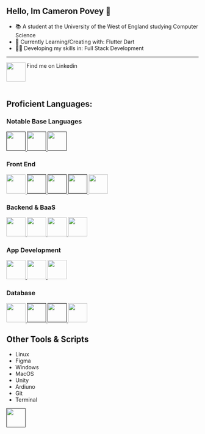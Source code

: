 ## Hello, Im Cameron Povey 👋

- 📚 A student at the University of the West of England studying Computer Science
- 📃 Currently Learning/Creating with: Flutter Dart
- 👨‍💻 Developing my skills in: Full Stack Development

<hr />

<a href="https://linkedin.com/in/cameron-povey-47bb17146" target="blank">
<img src="https://cdn.jsdelivr.net/gh/devicons/devicon/icons/linkedin/linkedin-original.svg" align="left" width="50"/>
</a>
Find me on Linkedin
<br clear="left"/>

<br />

## Proficient Languages:
### Notable Base Languages
<a href="" target="blank">
<img src="https://cdn.jsdelivr.net/gh/devicons/devicon/icons/csharp/csharp-plain.svg" width="50"/>
</a>
<a href="" target="blank">
<img src="https://cdn.jsdelivr.net/gh/devicons/devicon/icons/cplusplus/cplusplus-plain.svg" width="50"/>
</a>
<a href="" target="blank">
<img src="https://cdn.jsdelivr.net/gh/devicons/devicon/icons/python/python-original-wordmark.svg" width="50"/>
</a>

### Front End
<a href="https://getbootstrap.com/" target="blank">
<img src="https://cdn.jsdelivr.net/gh/devicons/devicon/icons/bootstrap/bootstrap-plain-wordmark.svg" width="50"/>
</a>
<a href="" target="blank">
<img src="https://cdn.jsdelivr.net/gh/devicons/devicon/icons/css3/css3-plain-wordmark.svg" width="50"/>
</a>
<a href="" target="blank">
<img src="https://cdn.jsdelivr.net/gh/devicons/devicon/icons/html5/html5-plain-wordmark.svg" width="50"/>
</a>
<a href="" target="blank">
<img src="https://cdn.jsdelivr.net/gh/devicons/devicon/icons/javascript/javascript-plain.svg" width="50"/>
</a>
<a href="https://react.dev/" target="blank">
<img src="https://cdn.jsdelivr.net/gh/devicons/devicon/icons/react/react-original-wordmark.svg" width="50"/>
</a>

### Backend & BaaS
<a href="https://expressjs.com/" target="blank">
<img src="https://vectorified.com/images/express-js-icon-20.png" width="50"/>
</a>
<a href="https://firebase.google.com/" target="blank">
<img src="https://cdn.jsdelivr.net/gh/devicons/devicon/icons/firebase/firebase-plain-wordmark.svg" width="50"/>
</a>
<a href="https://flask.palletsprojects.com/en/2.3.x/" target="blank">
<img src="https://2.bp.blogspot.com/-DVuoJmAoO_I/WqFFIPRuyVI/AAAAAAABgbM/gxqVYKxMclQlJKWkkd6K0GbMtpxA1PsygCLcBGAs/s200/FlaskLogo.png" width="50"/>
</a>
<a href="https://nodejs.org/en" target="blank">
<img src="https://cdn.jsdelivr.net/gh/devicons/devicon/icons/nodejs/nodejs-plain.svg" width="50"/>
</a>

### App Development
<a href="https://developer.android.com/studio" target="blank">
<img src="https://cdn.jsdelivr.net/gh/devicons/devicon/icons/androidstudio/androidstudio-original.svg" width="50"/>
</a>
<a href="https://flutter.dev/" target="blank">
<img src="https://cdn.jsdelivr.net/gh/devicons/devicon/icons/flutter/flutter-original.svg" width="50"/>
</a>
<a href="https://reactnative.dev/" target="blank">
<img src="https://reactnative.dev/img/header_logo.svg" width="50"/>
</a>

### Database
<a href="https://firebase.google.com/docs/firestore/" target="blank">
<img src="https://seeklogo.com/images/F/firestore-logo-3828671CC5-seeklogo.com.png" width="50"/>
</a>
<a href="" target="blank">
<img src="https://cdn.jsdelivr.net/gh/devicons/devicon/icons/mongodb/mongodb-plain-wordmark.svg" width="50"/>
</a>
<a href="" target="blank">
<img src="https://cdn.jsdelivr.net/gh/devicons/devicon/icons/mysql/mysql-plain-wordmark.svg" width="50"/>
</a>
<a href="https://www.sqlite.org/index.html" target="blank">
<img src="https://cdn.jsdelivr.net/gh/devicons/devicon/icons/sqlite/sqlite-original.svg" width="50"/>
</a>


## Other Tools & Scripts
- Linux
- Figma
- Windows
- MacOS
- Unity
- Ardiuno
- Git
- Terminal

<a href="" target="blank">
<img src="" width="50"/>
</a>
